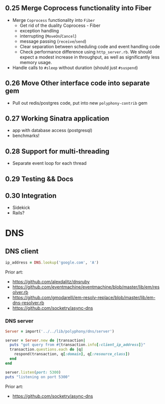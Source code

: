 ## 0.25 Merge Coprocess functionality into Fiber

- Merge `Coprocess` functionality into `Fiber`
  - Get rid of the duality Coprocess - Fiber
  - exception handling
  - interrupting (`MoveOn`/`Cancel`)
  - message passing (`receive`/`send`)
  - Clear separation between scheduling code and event handling code
  - Check performance difference using `http_server.rb`. We should expect a
    modest increase in throughput, as well as significantly less memory usage.
- Handle calls to `#sleep` without duration (should just `#suspend`)

## 0.26 Move Other interface code into separate gem

- Pull out redis/postgres code, put into new `polyphony-contrib` gem

## 0.27 Working Sinatra application

- app with database access (postgresql)
- benchmarks!

## 0.28 Support for multi-threading

- Separate event loop for each thread

## 0.29 Testing && Docs

## 0.30 Integration

- Sidekick
- Rails?

# DNS

## DNS client

```ruby
ip_address = DNS.lookup('google.com', 'A')
```

Prior art:

- https://github.com/alexdalitz/dnsruby
- https://github.com/eventmachine/eventmachine/blob/master/lib/em/resolver.rb
- https://github.com/gmodarelli/em-resolv-replace/blob/master/lib/em-dns-resolver.rb
- https://github.com/socketry/async-dns

### DNS server

```ruby
Server = import('../../lib/polyphony/dns/server')

server = Server.new do |transaction|
  puts "got query from #{transaction.info[:client_ip_address]}"
  transaction.questions.each do |q|
    respond(transaction, q[:domain], q[:resource_class])
  end
end

server.listen(port: 5300)
puts "listening on port 5300"
```

Prior art:

- https://github.com/socketry/async-dns

